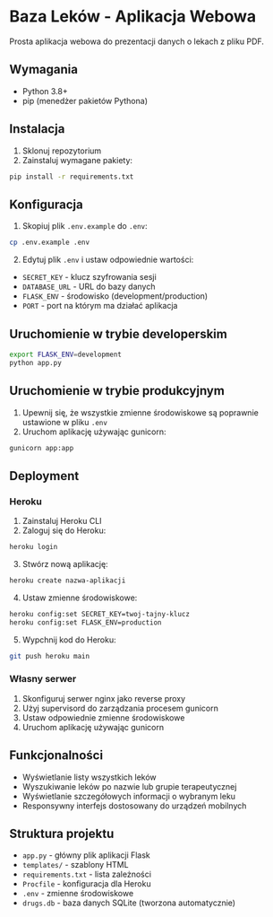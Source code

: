 # Baza Leków - Aplikacja Webowa

Prosta aplikacja webowa do prezentacji danych o lekach z pliku PDF.

## Wymagania

- Python 3.8+
- pip (menedżer pakietów Pythona)

## Instalacja

1. Sklonuj repozytorium
2. Zainstaluj wymagane pakiety:
```bash
pip install -r requirements.txt
```

## Konfiguracja

1. Skopiuj plik `.env.example` do `.env`:
```bash
cp .env.example .env
```

2. Edytuj plik `.env` i ustaw odpowiednie wartości:
- `SECRET_KEY` - klucz szyfrowania sesji
- `DATABASE_URL` - URL do bazy danych
- `FLASK_ENV` - środowisko (development/production)
- `PORT` - port na którym ma działać aplikacja

## Uruchomienie w trybie developerskim

```bash
export FLASK_ENV=development
python app.py
```

## Uruchomienie w trybie produkcyjnym

1. Upewnij się, że wszystkie zmienne środowiskowe są poprawnie ustawione w pliku `.env`
2. Uruchom aplikację używając gunicorn:
```bash
gunicorn app:app
```

## Deployment

### Heroku
1. Zainstaluj Heroku CLI
2. Zaloguj się do Heroku:
```bash
heroku login
```
3. Stwórz nową aplikację:
```bash
heroku create nazwa-aplikacji
```
4. Ustaw zmienne środowiskowe:
```bash
heroku config:set SECRET_KEY=twoj-tajny-klucz
heroku config:set FLASK_ENV=production
```
5. Wypchnij kod do Heroku:
```bash
git push heroku main
```

### Własny serwer
1. Skonfiguruj serwer nginx jako reverse proxy
2. Użyj supervisord do zarządzania procesem gunicorn
3. Ustaw odpowiednie zmienne środowiskowe
4. Uruchom aplikację używając gunicorn

## Funkcjonalności

- Wyświetlanie listy wszystkich leków
- Wyszukiwanie leków po nazwie lub grupie terapeutycznej
- Wyświetlanie szczegółowych informacji o wybranym leku
- Responsywny interfejs dostosowany do urządzeń mobilnych

## Struktura projektu

- `app.py` - główny plik aplikacji Flask
- `templates/` - szablony HTML
- `requirements.txt` - lista zależności
- `Procfile` - konfiguracja dla Heroku
- `.env` - zmienne środowiskowe
- `drugs.db` - baza danych SQLite (tworzona automatycznie) 